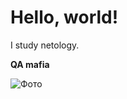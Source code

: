 # Hello, world!

I study netology.

**QA mafia**

![Фото](https://i.ibb.co/jTtZjtX/photo-2022-11-26-19-05-08.jpg)